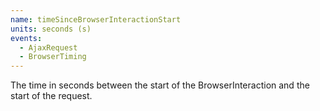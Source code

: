 ```yaml
---
name: timeSinceBrowserInteractionStart
units: seconds (s)
events:
  - AjaxRequest
  - BrowserTiming
---
```


The time in seconds between the start of the BrowserInteraction and the start of the request.